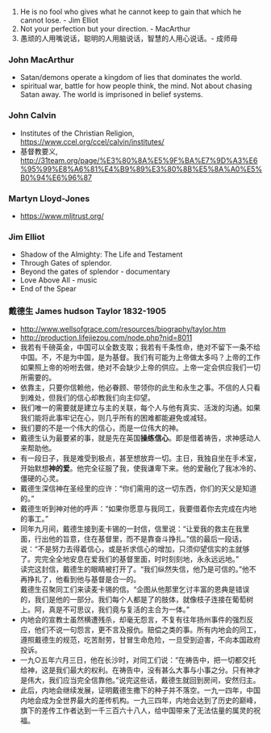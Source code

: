 1. He is no fool who gives what he cannot keep to gain that which he cannot lose. - Jim Elliot
1. Not your perfection but your direction. - MacArthur
1. 愚顽的人用嘴说话，聪明的人用脑说话，智慧的人用心说话。- 成师母


### John MacArthur
* Satan/demons operate a kingdom of lies that dominates the world.
* spiritual war, battle for how people think, the mind. Not about chasing Satan away. The world is imprisoned in belief systems.

 
### John Calvin
* Institutes of the Christian Religion, https://www.ccel.org/ccel/calvin/institutes/
* 基督教要义, http://31team.org/page/%E3%80%8A%E5%9F%BA%E7%9D%A3%E6%95%99%E8%A6%81%E4%B9%89%E3%80%8B%E5%8A%A0%E5%B0%94%E6%96%87

### Martyn Lloyd-Jones
* https://www.mljtrust.org/


### Jim Elliot
* Shadow of the Almighty: The Life and Testament
* Through Gates of splendor.
* Beyond the gates of splendor - documentary
* Love Above All - music
* End of the Spear

### 戴德生 James hudson Taylor 1832-1905
* http://www.wellsofgrace.com/resources/biography/taylor.htm
* http://production.lifejiezou.com/node.php?nid=8011
* 我若有千磅英金，中国可以全数支取；我若有千条性命，绝对不留下一条不给中国。不，不是为中国，是为基督。我们有可能为上帝做太多吗？上帝的工作如果照上帝的吩咐去做，绝对不会缺少上帝的供应。上帝一定会供应我们一切所需要的。
* 依靠主，只要你信赖他，他必眷顾、带领你的此生和永生之事。不信的人只看到难处，但我们的信心却教我们向主仰望。
* 我们唯一的需要就是建立与主的关联，每个人与他有真实、活泼的沟通。如果我们能将此事牢记在心，则几乎所有的困难都能避免或减轻。
* 我们要的不是一个伟大的信心，而是一位伟大的神。
* 戴德生认为最要紧的事，就是先在英国**操练信心**。即是借着祷告，求神感动人来帮助他。
* 有一段日子，我是难受到极点，甚至想放弃一切。主日，我独自坐在手术室，开始默想**神的爱**。他完全征服了我，使我谦卑下来。他的爱融化了我冰冷的、僵硬的心灵。
* 戴德生深信神在圣经里的应许：“你们需用的这一切东西，你们的天父是知道的。”
* 戴德生听到神对他的呼声：“如果你愿意与我同工，我要借着你去完成在内地的事工。”
* 同年九月间，戴德生接到麦卡锡的一封信，信里说：“让爱我的救主在我里面，行出他的旨意，住在基督里，而不是靠奋斗挣扎。”信的最后一段话，说：“不是努力去得着信心，或是祈求信心的增加，只须仰望信实的主就够了。完完全全地安息在爱我们的基督里面，时时刻刻地，永永远远地。”  
  读完这封信，戴德生的眼睛被打开了。“我们纵然失信，他乃是可信的。”他不再挣扎了，他看到他与基督是合一的。  
  戴德生召聚同工们来读麦卡锡的信。“企图从他那里乞讨丰富的恩典是错误的，我们是他的一部分。我们每个人都是了的肢体，就像枝子连接在葡萄树上。阿，真是不可思议，我们竟与复活的主合为一体。”
* 内地会的宣教士虽然横遭残杀，却毫无怨言，不复有往年扬州事件的强烈反应，他们不说一句怨言，更不言及报仇。赔偿之类的事。所有内地会的同工，遵照戴德生的规范，吃苦耐劳，甘冒生命危险，一旦受到迫害，不向本国政府投诉。
* 一九○五年六月三日，他在长沙时，对同工们说：“在祷告中，把一切都交托给神，这是我们最大的权利。在祷告中，没有甚么大事与小事之分。只有神才是伟大，我们应当完全信靠他。”说完这些话，戴德生就回到房间，安然归主。
* 此后，内地会继续发展，证明戴德生撒下的种子并不落空。一九一四年，中国内地会成为全世界最大的差传机构。一九三四年，内地会达到了历史的巅峰，旗下的差传工作者达到一千三百六十八人，给中国带来了无法估量的属灵的祝福。

